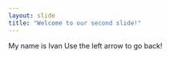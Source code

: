 ```yaml
---
layout: slide
title: "Welcome to our second slide!"
---
```

My name is Ivan
Use the left arrow to go back!
